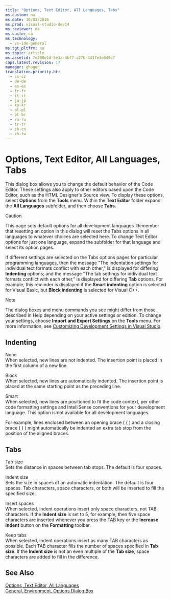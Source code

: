 ```yaml
---
title: "Options, Text Editor, All Languages, Tabs"
ms.custom: na
ms.date: 10/03/2016
ms.prod: visual-studio-dev14
ms.reviewer: na
ms.suite: na
ms.technology: 
  - vs-ide-general
ms.tgt_pltfrm: na
ms.topic: article
ms.assetid: 7e208e1d-5e3a-4bf7-a27b-4417e3e049c7
caps.latest.revision: 17
manager: ghogen
translation.priority.ht: 
  - cs-cz
  - de-de
  - es-es
  - fr-fr
  - it-it
  - ja-jp
  - ko-kr
  - pl-pl
  - pt-br
  - ru-ru
  - tr-tr
  - zh-cn
  - zh-tw
---
```

# Options, Text Editor, All Languages, Tabs
This dialog box allows you to change the default behavior of the Code Editor. These settings also apply to other editors based upon the Code Editor, such as the HTML Designer's Source view. To display these options, select **Options** from the **Tools** menu. Within the **Text Editor** folder expand the **All Languages** subfolder, and then choose **Tabs**.  
  
> [!CAUTION]
>  This page sets default options for all development languages. Remember that resetting an option in this dialog will reset the Tabs options in all languages to whatever choices are selected here. To change Text Editor options for just one language, expand the subfolder for that language and select its option pages.  
  
 If different settings are selected on the Tabs options pages for particular programming languages, then the message "The indentation settings for individual text formats conflict with each other," is displayed for differing **Indenting** options; and the message "The tab settings for individual text formats conflict with each other," is displayed for differing **Tab** options. For example, this reminder is displayed if the **Smart indenting** option is selected for Visual Basic, but **Block indenting** is selected for Visual C++.  
  
> [!NOTE]
>  The dialog boxes and menu commands you see might differ from those described in Help depending on your active settings or edition. To change your settings, choose **Import and Export Settings** on the **Tools** menu. For more information, see [Customizing Development Settings in Visual Studio](assetId:///22c4debb-4e31-47a8-8f19-16f328d7dcd3).  
  
## Indenting  
 None  
 When selected, new lines are not indented. The insertion point is placed in the first column of a new line.  
  
 Block  
 When selected, new lines are automatically indented. The insertion point is placed at the same starting point as the preceding line.  
  
 Smart  
 When selected, new lines are positioned to fit the code context, per other code formatting settings and IntelliSense conventions for your development language. This option is not available for all development languages.  
  
 For example, lines enclosed between an opening brace ( { ) and a closing brace ( } ) might automatically be indented an extra tab stop from the position of the aligned braces.  
  
## Tabs  
 Tab size  
 Sets the distance in spaces between tab stops. The default is four spaces.  
  
 Indent size  
 Sets the size in spaces of an automatic indentation. The default is four spaces. Tab characters, space characters, or both will be inserted to fill the specified size.  
  
 Insert spaces  
 When selected, indent operations insert only space characters, not TAB characters. If the **Indent size** is set to 5, for example, then five space characters are inserted whenever you press the TAB key or the **Increase Indent** button on the **Formatting** toolbar.  
  
 Keep tabs  
 When selected, indent operations insert as many TAB characters as possible. Each TAB character fills the number of spaces specified in **Tab size**. If the **Indent size** is not an even multiple of the **Tab size**, space characters are added to fill in the difference.  
  
## See Also  
 [Options, Text Editor, All Languages](../VS_IDE/Options--Text-Editor--All-Languages.md)   
 [General, Environment, Options Dialog Box](../VS_IDE/General--Environment--Options-Dialog-Box.md)